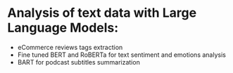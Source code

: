 # Analysis of text data with Large Language Models:
- eCommerce reviews tags extraction 
- Fine tuned BERT and RoBERTa for text sentiment and emotions analysis
- BART for podcast subtitles summarization
